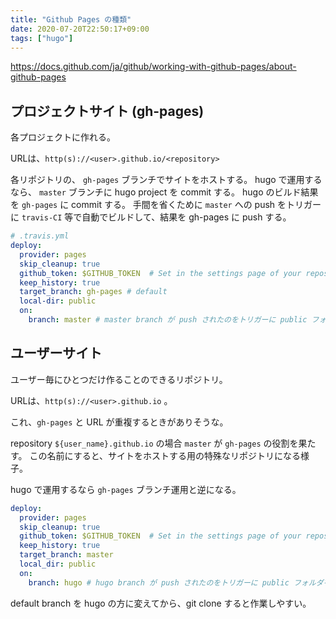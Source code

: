 ```yaml
---
title: "Github Pages の種類"
date: 2020-07-20T22:50:17+09:00
tags: ["hugo"]
---
```


https://docs.github.com/ja/github/working-with-github-pages/about-github-pages

## プロジェクトサイト (gh-pages)

各プロジェクトに作れる。

URLは、`http(s)://<user>.github.io/<repository>`

各リポジトリの、 `gh-pages` ブランチでサイトをホストする。
hugo で運用するなら、
`master` ブランチに hugo project を commit する。
hugo のビルド結果を `gh-pages` に commit する。
手間を省くために `master` への push をトリガーに `travis-CI` 等で自動でビルドして、結果を gh-pages に push する。

```yml
# .travis.yml
deploy:
  provider: pages
  skip_cleanup: true
  github_token: $GITHUB_TOKEN  # Set in the settings page of your repository, as a secure variable
  keep_history: true
  target_branch: gh-pages # default
  local-dir: public
  on:
    branch: master # master branch が push されたのをトリガーに public フォルダを gh-pages ブランチに pushする
```

## ユーザーサイト

ユーザー毎にひとつだけ作ることのできるリポジトリ。

URLは、`http(s)://<user>.github.io` 。

これ、`gh-pages` と URL が重複するときがありそうな。

repository `${user_name}.github.io` の場合 `master` が `gh-pages` の役割を果たす。
この名前にすると、サイトをホストする用の特殊なリポジトリになる様子。

hugo で運用するなら `gh-pages` ブランチ運用と逆になる。

```yml
deploy:
  provider: pages
  skip_cleanup: true
  github_token: $GITHUB_TOKEN  # Set in the settings page of your repository, as a secure variable
  keep_history: true
  target_branch: master
  local_dir: public
  on:
    branch: hugo # hugo branch が push されたのをトリガーに public フォルダを master ブランチにpushする
```

default branch を hugo の方に変えてから、git clone すると作業しやすい。
